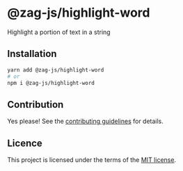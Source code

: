 # @zag-js/highlight-word

Highlight a portion of text in a string

## Installation

```sh
yarn add @zag-js/highlight-word
# or
npm i @zag-js/highlight-word
```

## Contribution

Yes please! See the [contributing guidelines](https://github.com/chakra-ui/zag/blob/main/CONTRIBUTING.md) for details.

## Licence

This project is licensed under the terms of the [MIT license](https://github.com/chakra-ui/zag/blob/main/LICENSE).
